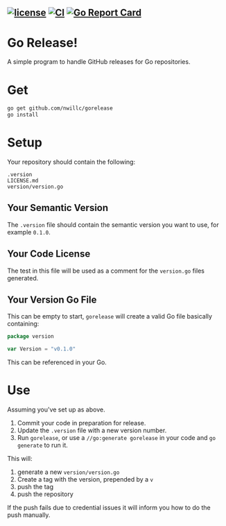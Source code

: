 [![license](https://img.shields.io/github/license/nwillc/gorelease.svg)](https://tldrlegal.com/license/-isc-license)
[![CI](https://github.com/nwillc/gorelease/workflows/CI/badge.svg)](https://github.com/nwillc/gorelease/actions?query=workflow%3CI)
[![Go Report Card](https://goreportcard.com/badge/github.com/nwillc/gorelease)](https://goreportcard.com/report/github.com/nwillc/gorelease)
------
# Go Release!

A simple program to handle GitHub releases for Go repositories.  

# Get

```bash
go get github.com/nwillc/gorelease
go install
```

# Setup

Your repository should contain the following:

```text
.version
LICENSE.md
version/version.go
```

## Your Semantic Version

The `.version` file should contain the semantic version you want to use, for example `0.1.0`.

## Your Code License

The test in this file will be used as a comment for the `version.go` files generated.

## Your Version Go File

This can be empty to start, `gorelease` will create a valid Go file basically containing:

```go
package version

var Version = "v0.1.0"
```

This can be referenced in your Go.

# Use

Assuming you've set up as above.

1. Commit your code in preparation for release.
1. Update the `.version` file with a new version number.
1. Run `gorelease`, or use a `//go:generate gorelease` in your code and `go generate` to run it.

This will:
 
1. generate a new `version/version.go`
1. Create a tag with the version, prepended by a `v`
1. push the tag 
1. push the repository

If the push fails due to credential issues it will inform you how to do the push manually. 
